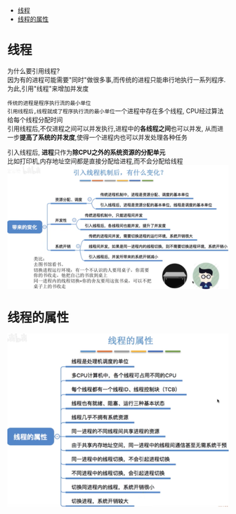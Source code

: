 - [线程](#线程)
- [线程的属性](#线程的属性)

# 线程
为什么要引用线程?\
因为有的进程可能需要"同时"做很多事,而传统的进程只能串行地执行一系列程序.为此,引用"线程"来增加并发度

`传统的进程是程序执行流的最小单位`\
`引用线程后,线程就成了程序执行流的最小单位`一个进程中存在多个线程, CPU经过算法给每个线程分配时间\
引用线程后,不仅进程之间可以并发执行,进程中的**各线程之间**也可以并发, 从而进一步**提高了系统的并发度**,使得一个进程内也可以并发处理各种任务

引入线程后, **进程**只作为**除CPU之外的系统资源的分配单元**\
比如打印机,内存地址空间都是直接分配给进程,而不会分配给线程
<img src="img/../../img/引用线程后带来的变化.png">

# 线程的属性
<img src="img/../../img/线程的属性.png">